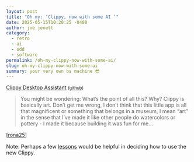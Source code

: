 ```yaml
---
layout: post
title: "Oh my: ‘Clippy, now with some AI ’"
date: 2025-05-15T10:20:25 -0400
author: joe jenett
category:
  - retro
  - ai
  - odd
  - software
permalink: /oh-my-clippy-now-with-some-ai/
slug: oh-my-clippy-now-with-some-ai
summary: your very own bs machine 😎
---
```

<a title="Clippy Desktop Assistant" href="https://felixrieseberg.github.io/clippy/">Clippy Desktop Assistant</a> <small>(<a href="https://github.com/felixrieseberg/clippy">github</a>)</small>
<blockquote>
<p>
You might be wondering: What’s the point of all this? Why? Clippy is basically art. Don’t get me wrong, I don’t think that this little app is all that magnificent or something that belongs in a museum, I mean “art” in the sense that I’ve made it like other people do watercolors or pottery - I made it because building it was fun for me... 
</p>
</blockquote>
[<a title="source" href="https://pinboard.in/u:rona25">rona25</a>]

<p style="font-size:.9rem;">Note: Perhaps a few <a href="/they-do-not-reason-the-way-humans-do/">lessons</a> would be helpful in deciding how to use the new Clippy.
</p>
<a href="https://brid.gy/publish/mastodon"></a>
